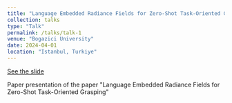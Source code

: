 ```yaml
---
title: "Language Embedded Radiance Fields for Zero-Shot Task-Oriented Grasping"
collection: talks
type: "Talk"
permalink: /talks/talk-1
venue: "Bogazici University"
date: 2024-04-01
location: "Istanbul, Turkiye"
---
```


[See the slide](https://docs.google.com/presentation/d/1ro23YpiAIEXUlPaps_BSJ9D-WbWie5VGGO2MZ6HmR7I/edit?usp=sharing)

Paper presentation of the paper "Language Embedded Radiance Fields for Zero-Shot Task-Oriented Grasping"
